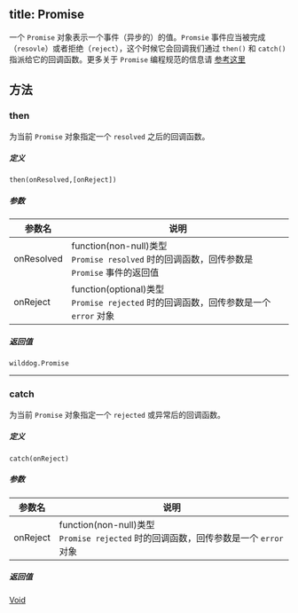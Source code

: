 
title: Promise
---

一个 `Promise` 对象表示一个事件（异步的）的值。`Promsie` 事件应当被完成（`resovle`）或者拒绝（`reject`），这个时候它会回调我们通过 `then()` 和 `catch()` 指派给它的回调函数。更多关于 `Promise` 编程规范的信息请 [参考这里](https://developer.mozilla.org/en-US/docs/Web/JavaScript/Reference/Global_Objects/Promise)

## 方法

### then

为当前 `Promise` 对象指定一个 `resolved` 之后的回调函数。

##### 定义

`then(onResolved,[onReject])`

##### 参数

| 参数名       | 说明                                       |
| ---------- | ---------------------------------------- |
| onResolved | function(non-null)类型<br>`Promise resolved` 时的回调函数，回传参数是 `Promise` 事件的返回值 |
| onReject   | function(optional)类型<br>`Promise rejected` 时的回调函数，回传参数是一个 `error` 对象 |

##### 返回值

`wilddog.Promise`

---

### catch
为当前 `Promise` 对象指定一个 `rejected` 或异常后的回调函数。

##### 定义

`catch(onReject)`

##### 参数

| 参数名      | 说明                                       |
| -------- | ---------------------------------------- |
| onReject | function(non-null)类型<br>`Promise rejected` 时的回调函数，回传参数是一个 `error` 对象 |

##### 返回值

[Void](Void.html)
